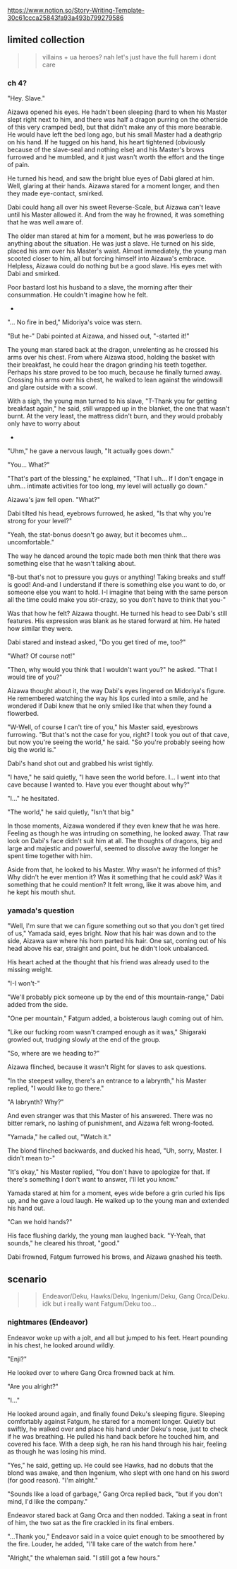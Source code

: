 https://www.notion.so/Story-Writing-Template-30c61ccca25843fa93a493b799279586 

## limited collection
>> villains + ua heroes? nah let's just have the full harem i dont care

### ch 4?

"Hey. Slave."

Aizawa opened his eyes. He hadn't been sleeping (hard to when his Master slept right next to him, and there was half a dragon purring on the otherside of this very cramped bed), but that didn't make any of this more bearable. He would have left the bed long ago, but his small Master had a deathgrip on his hand. If he tugged on his hand, his heart tightened (obviously because of the slave-seal and nothing else) and his Master's brows furrowed and he mumbled, and it just wasn't worth the effort and the tinge of pain. 

He turned his head, and saw the bright blue eyes of Dabi glared at him. Well, glaring at their hands. Aizawa stared for a moment longer, and then they made eye-contact, smirked.

Dabi could hang all over his sweet Reverse-Scale, but Aizawa can't leave until his Master allowed it. And from the way he frowned, it was something that he was well aware of.

The older man stared at him for a moment, but he was powerless to do anything about the situation. He was just a slave. He turned on his side, placed his arm over his Master's waist. Almost immediately, the young man scooted closer to him, all but forcing himself into Aizawa's embrace. Helpless, Aizawa could do nothing but be a good slave. His eyes met with Dabi and smirked.

Poor bastard lost his husband to a slave, the morning after their consummation. He couldn't imagine how he felt.

-

"... No fire in bed," Midoriya's voice was stern.

"But he-" Dabi pointed at Aizawa, and hissed out, "-started it!"

The young man stared back at the dragon, unrelenting as he crossed his arms over his chest. From where Aizawa stood, holding the basket with their breakfast, he could hear the dragon grinding his teeth together. Perhaps his stare proved to be too much, because he finally turned away. Crossing his arms over his chest, he walked to lean against the windowsill and glare outside with a scowl.

With a sigh, the young man turned to his slave, "T-Thank you for getting breakfast again," he said, still wrapped up in the blanket, the one that wasn't burnt. At the very least, the mattress didn't burn, and they would probably only have to worry about 

-

"Uhm," he gave a nervous laugh, "It actually goes down."

"You... What?"

"That's part of the blessing," he explained, "That I uh... If I don't engage in uhm... intimate activities for too long, my level will actually go down."

Aizawa's jaw fell open. "What?"

Dabi tilted his head, eyebrows furrowed, he asked, "Is that why you're strong for your level?"

"Yeah, the stat-bonus doesn't go away, but it becomes uhm... uncomfortable."

The way he danced around the topic made both men think that there was something else that he wasn't talking about. 

"B-but that's not to pressure you guys or anything! Taking breaks and stuff is good! And-and I understand if there is something else you want to do, or someone else you want to hold. I-I imagine that being with the same person all the time could make you stir-crazy, so you don't have to think that you-"

Was that how he felt? Aizawa thought. He turned his head to see Dabi's still features. His expression was blank as he stared forward at him. He hated how similar they were. 

Dabi stared and instead asked, "Do you get tired of me, too?"

"What? Of course not!"

"Then, why would you think that I wouldn't want you?" he asked. "That I would tire of you?"

Aizawa thought about it, the way Dabi's eyes lingered on Midoriya's figure. He remembered watching the way his lips curled into a smile, and he wondered if Dabi knew that he only smiled like that when they found a flowerbed. 

"W-Well, of course I can't tire of you," his Master said, eyesbrows furrowing. "But that's not the case for you, right? I took you out of that cave, but now you're seeing the world," he said. "So you're probably seeing how big the world is."

Dabi's hand shot out and grabbed his wrist tightly.

"I have," he said quietly, "I have seen the world before. I... I went into that cave because I wanted to. Have you ever thought about why?"

"I..." he hesitated.

"The world," he said quietly, "Isn't that big."

In those moments, Aizawa wondered if they even knew that he was here. Feeling as though he was intruding on something, he looked away. That raw look on Dabi's face didn't suit him at all. The thoughts of dragons, big and large and majestic and powerful, seemed to dissolve away the longer he spent time together with him.

Aside from that, he looked to his Master. Why wasn't he informed of this? Why didn't he ever mention it? Was it something that he could ask? Was it something that he could mention? It felt wrong, like it was above him, and he kept his mouth shut. 

### yamada's question

"Well, I'm sure that we can figure something out so that you don't get tired of us," Yamada said, eyes bright. Now that his hair was down and to the side, Aizawa saw where his horn parted his hair. One sat, coming out of his head above his ear, straight and point, but he didn't look unbalanced.

His heart ached at the thought that his friend was already used to the missing weight. 

"I-I won't-"

"We'll probably pick someone up by the end of this mountain-range," Dabi added from the side.

"One per mountain," Fatgum added, a boisterous laugh coming out of him.

"Like our fucking room wasn't cramped enough as it was," Shigaraki growled out, trudging slowly at the end of the group. 

"So, where are we heading to?"

Aizawa flinched, because it wasn't Right for slaves to ask questions.

"In the steepest valley, there's an entrance to a labrynth," his Master replied, "I would like to go there."

"A labrynth? Why?"

And even stranger was that this Master of his answered. There was no bitter remark, no lashing of punishment, and Aizawa felt wrong-footed. 

"Yamada," he called out, "Watch it."

The blond flinched backwards, and ducked his head, "Uh, sorry, Master. I didn't mean to-"

"It's okay," his Master replied, "You don't have to apologize for that. If there's something I don't want to answer, I'll let you know."

Yamada stared at him for a moment, eyes wide before a grin curled his lips up, and he gave a loud laugh. He walked up to the young man and extended his hand out.

"Can we hold hands?"

His face flushing darkly, the young man laughed back. "Y-Yeah, that sounds," he cleared his throat, "good."

Dabi frowned, Fatgum furrowed his brows, and Aizawa gnashed his teeth. 


## scenario 

>> Endeavor/Deku, Hawks/Deku, Ingenium/Deku, Gang Orca/Deku.
>> idk but i really want Fatgum/Deku too...


### nightmares (Endeavor)

Endeavor woke up with a jolt, and all but jumped to his feet. Heart pounding in his chest, he looked around wildly. 

"Enji?"

He looked over to where Gang Orca frowned back at him.

"Are you alright?" 

"I..."

He looked around again, and finally found Deku's sleeping figure. Sleeping comfortably against Fatgum, he stared for a moment longer. Quietly but swiftly, he walked over and place his hand under Deku's nose, just to check if he was breathing. He pulled his hand back before he touched him, and covered his face. With a deep sigh, he ran his hand through his hair, feeling as though he was losing his mind.

"Yes," he said, getting up. He could see Hawks, had no dobuts that the blond was awake, and then Ingenium, who slept with one hand on his sword (for good reason). "I'm alright."

"Sounds like a load of garbage," Gang Orca replied back, "but if you don't mind, I'd like the company."

Endeavor stared back at Gang Orca and then nodded. Taking a seat in front of him, the two sat as the fire crackled in its final embers.

"...Thank you," Endeavor said in a voice quiet enough to be smoothered by the fire. Louder, he added, "I'll take care of the watch from here."

"Alright," the whaleman said. "I still got a few hours."